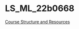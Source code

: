 # LS_ML_22b0668
[Course Structure and Resources ](https://github.com/wncc/Machine-Learning-LS-24/tree/main/Week%201)
